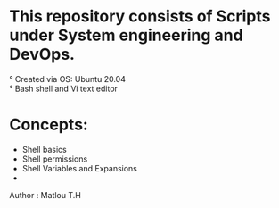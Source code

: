 # This repository consists of Scripts under System engineering and DevOps.

° Created via OS: Ubuntu 20.04 <br>
° Bash shell and Vi text editor

# Concepts:

- Shell basics
- Shell permissions
- Shell Variables and Expansions
- 

Author : Matlou T.H 
